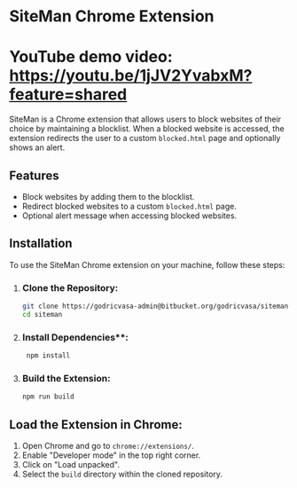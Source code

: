 # SiteMan Chrome Extension

# YouTube demo video: https://youtu.be/1jJV2YvabxM?feature=shared

SiteMan is a Chrome extension that allows users to block websites of their choice by maintaining a blocklist. When a blocked website is accessed, the extension redirects the user to a custom `blocked.html` page and optionally shows an alert.

## Features

- Block websites by adding them to the blocklist.
- Redirect blocked websites to a custom `blocked.html` page.
- Optional alert message when accessing blocked websites.

## Installation

To use the SiteMan Chrome extension on your machine, follow these steps:

1. ### Clone the Repository:

   ```bash
   git clone https://godricvasa-admin@bitbucket.org/godricvasa/siteman.git
   cd siteman
   ```

2. ### Install Dependencies**:

   ```bash
    npm install
   ```

3. ### Build the Extension:

   ```bash
   npm run build
   ```

## Load the Extension in Chrome:

1. Open Chrome and go to `chrome://extensions/`.
2. Enable "Developer mode" in the top right corner.
3. Click on "Load unpacked".
4. Select the `build` directory within the cloned repository.

